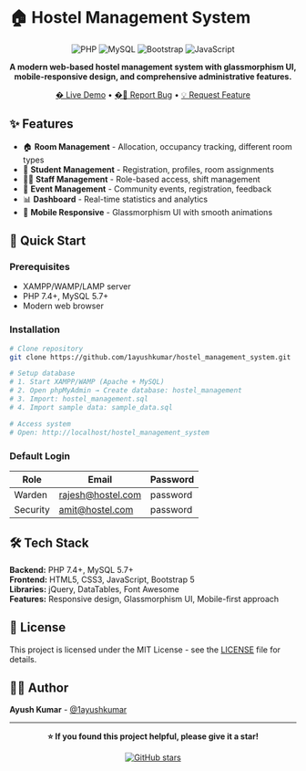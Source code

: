 # 🏠 Hostel Management System

<div align="center">

![PHP](https://img.shields.io/badge/PHP-777BB4?style=for-the-badge&logo=php&logoColor=white)
![MySQL](https://img.shields.io/badge/MySQL-4479A1?style=for-the-badge&logo=mysql&logoColor=white)
![Bootstrap](https://img.shields.io/badge/Bootstrap-563D7C?style=for-the-badge&logo=bootstrap&logoColor=white)
![JavaScript](https://img.shields.io/badge/JavaScript-F7DF1E?style=for-the-badge&logo=javascript&logoColor=black)

**A modern web-based hostel management system with glassmorphism UI, mobile-responsive design, and comprehensive administrative features.**

[� Live Demo](https://hostel-management-system-xxxx.onrender.com) • [�🐛 Report Bug](https://github.com/1ayushkumar/hostel_management_system/issues) • [💡 Request Feature](https://github.com/1ayushkumar/hostel_management_system/issues)

</div>

## ✨ Features

- 🏠 **Room Management** - Allocation, occupancy tracking, different room types
- 👥 **Student Management** - Registration, profiles, room assignments
- 👨‍💼 **Staff Management** - Role-based access, shift management
- 🎉 **Event Management** - Community events, registration, feedback
- 📊 **Dashboard** - Real-time statistics and analytics
- 📱 **Mobile Responsive** - Glassmorphism UI with smooth animations

## 🚀 Quick Start

### Prerequisites
- XAMPP/WAMP/LAMP server
- PHP 7.4+, MySQL 5.7+
- Modern web browser

### Installation
```bash
# Clone repository
git clone https://github.com/1ayushkumar/hostel_management_system.git

# Setup database
# 1. Start XAMPP/WAMP (Apache + MySQL)
# 2. Open phpMyAdmin → Create database: hostel_management
# 3. Import: hostel_management.sql
# 4. Import sample data: sample_data.sql

# Access system
# Open: http://localhost/hostel_management_system
```

### Default Login
| Role | Email | Password |
|------|-------|----------|
| Warden | rajesh@hostel.com | password |
| Security | amit@hostel.com | password |

## 🛠️ Tech Stack

**Backend:** PHP 7.4+, MySQL 5.7+  
**Frontend:** HTML5, CSS3, JavaScript, Bootstrap 5  
**Libraries:** jQuery, DataTables, Font Awesome  
**Features:** Responsive design, Glassmorphism UI, Mobile-first approach

## 📄 License

This project is licensed under the MIT License - see the [LICENSE](LICENSE) file for details.

## 👨‍💻 Author

**Ayush Kumar** - [@1ayushkumar](https://github.com/1ayushkumar)

---

<div align="center">

**⭐ If you found this project helpful, please give it a star!**

[![GitHub stars](https://img.shields.io/github/stars/1ayushkumar/hostel_management_system?style=social)](https://github.com/1ayushkumar/hostel_management_system/stargazers)

</div>

